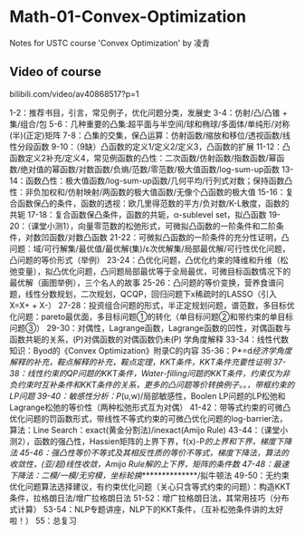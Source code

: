 # Math-01-Convex-Optimization
Notes for USTC course 'Convex Optimization' by 凌青

## Video of course

bilibili.com/video/av40868517?p=1



1-2：推荐书目，引言，常见例子，优化问题分类，发展史
3-4：仿射/凸/凸锥 + 集/组合/包
5-6：几种重要的凸集:超平面与半空间/球和椭球/多面体/单纯形/对称(半)(正定)矩阵
7-8：凸集的交集，保凸运算：仿射函数/缩放和移位/透视函数/线性分段函数
9-10：（9缺）凸函数的定义1/定义2/定义3，凸函数的扩展
11-12：凸函数定义2补充/定义4，常见例函数的凸性：二次函数/仿射函数/指数函数/幂函数/绝对值的幂函数/对数函数/负熵/范数/零范数/极大值函数/log-sum-up函数
13-14：函数凸性：极大值函数/log-sum-up函数/几何平均/行列式对数；保持函数凸性：非负加权和/仿射映射/两函数的极大值函数/无像个凸函数的极大值
15-16：复合函数保凸的条件，函数的透视：欧几里得范数的平方/负对数/K-L散度，函数的共轭
17-18：复合函数保凸条件，函数的共轭，α-sublevel set，拟凸函数
19-20：（课堂小测1），向量零范数的松弛形式，可微拟凸函数的一阶条件和二阶条件，对数凹函数/对数凸函数
21-22：可微拟凸函数的一阶条件的充分性证明，凸问题：域/可行解集/最优值/最优解(集)/ε次优解集/局部最优解/可行性优化问题，凸问题的等价形式（举例）
23-24：凸优化问题，凸优化约束的降维和升维（松弛变量），拟凸优化问题，凸问题局部最优等于全局最优，可微目标函数情况下的最优解（画图举例），三个名人的故事
25-26：凸问题的等价变换，营养食谱问题，线性分数规划，二次规划，QCQP，回归问题下x稀疏时的LASSO（引入X=X+ + X-）
27-28：投资组合问题的形式，半正定规划问题，谱范数，多目标优化问题：pareto最优面，多目标问题①的转化（单目标问题②和带约束的单目标问题③）
29-30：对偶性，Lagrange函数，Lagrange函数的凹性，对偶函数与函数共轭的关系，(P)对偶函数的对偶函数仍未(P)
学角度解释
33-34：线性代数知识：Byod的《Convex Optimization》附录C的内容
35-36：P*=d*经济学角度解释的补充，鞍点解释的补充，鞍点定理，KKT条件，KKT条件充要性证明
37-38：线性约束的QP问题的KKT条件，Water-filling问题的KKT条件，约束仅为非负约束时互补条件和KKT条件的关系，更多的凸问题等价转换例子。。，带框约束的LP问题
39-40：敏感性分析：P*(u,w)/局部敏感性，Boolen LP问题的LP松弛和Lagrange松弛的等价性（两种松弛形式互为对偶）
41-42：带等式约束的可微凸优化问题的罚函数形式，带线性不等式约束的可微凸优化问题的log-barrier法，算法：Line Search：exact(黄金分割法)/inexact(Amijo Rule)
43-44：（课堂小测2），函数的强凸性，Hassien矩阵的上界下界，f(x)-P*的上界和下界，梯度下降法
45-46：强凸性等价不等式及其相反性质的等价不等式，梯度下降法，算法的收敛性，(亚/超)线性收敛，Amijo Rule解的上下界，矩阵的条件数
47-48：最速下降法：二模/一模/无穷模，坐标轮换***************/拟牛顿法
49-50：无约束优化问题算法选择建议，有约束优化问题（关心只含等式约束的问题）：构造KKT条件，拉格朗日法/增广拉格朗日法
51-52：增广拉格朗日法，其常用技巧（分布式计算）
53-54：NLP专题讲座，NLP下的KKT条件，（互补松弛条件讲的太好啦！）
55：总复习
